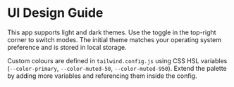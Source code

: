 # UI Design Guide

This app supports light and dark themes. Use the toggle in the top-right corner to switch modes. The initial theme matches your operating system preference and is stored in local storage.

Custom colours are defined in `tailwind.config.js` using CSS HSL variables (`--color-primary`, `--color-muted-50`, `--color-muted-950`). Extend the palette by adding more variables and referencing them inside the config.
